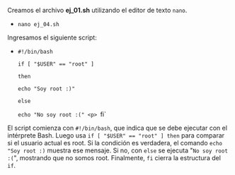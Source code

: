 Creamos el archivo **ej_01.sh** utilizando el editor de texto `nano`.
- `nano ej_04.sh` <p>

Ingresamos el siguiente script:
- `#!/bin/bash` <p>
`if [ "$USER" == "root" ]`<p>
`then` <p>
    `echo "Soy root :)"` <p>
`else` <p>
    `echo "No soy root :(" <p>
`fi` <p>

El script comienza con `#!/bin/bash`, que indica que se debe ejecutar con el intérprete Bash. Luego usa `if [ "$USER" == "root" ] then` para comparar si el usuario actual es root. Si la condición es verdadera, el comando `echo "Soy root :)` muestra ese mensaje. Si no, con `else` se ejecuta "`No soy root :(`", mostrando que no somos root. Finalmente, `fi` cierra la estructura del `if`.
